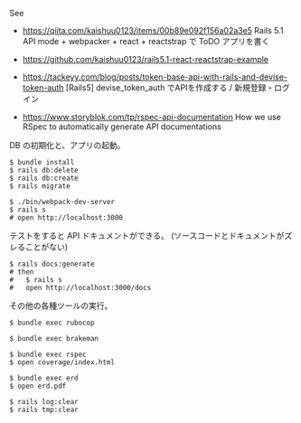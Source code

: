 
See
- https://qiita.com/kaishuu0123/items/00b89e092f156a02a3e5
  Rails 5.1 API mode + webpacker + react + reactstrap で ToDO アプリを書く  

- https://github.com/kaishuu0123/rails5.1-react-reactstrap-example

- https://tackeyy.com/blog/posts/token-base-api-with-rails-and-devise-token-auth
  [Rails5] devise_token_auth でAPIを作成する / 新規登録・ログイン  

- https://www.storyblok.com/tp/rspec-api-documentation
  How we use RSpec to automatically generate API documentations

DB の初期化と、アプリの起動。

```
$ bundle install
$ rails db:delete
$ rails db:create
$ rails migrate

$ ./bin/webpack-dev-server
$ rails s
# open http://localhost:3000
```

テストをすると API ドキュメントができる。
(ソースコードとドキュメントがズレることがない)

```
$ rails docs:generate
# then
#   $ rails s
#   open http://localhost:3000/docs
```

その他の各種ツールの実行。

```
$ bundle exec rubocop

$ bundle exec brakeman

$ bundle exec rspec
$ open coverage/index.html

$ bundle exec erd
$ open erd.pdf
```

```
$ rails log:clear
$ rails tmp:clear
```
